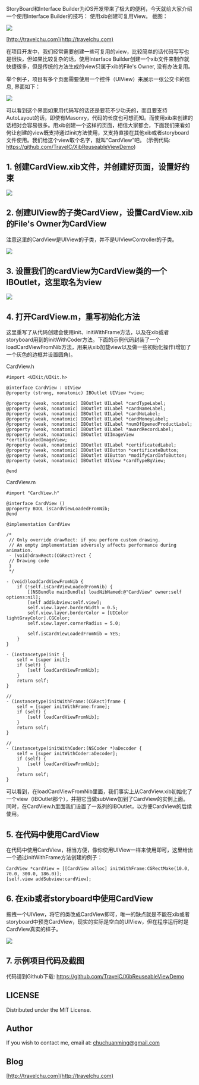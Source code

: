 
StoryBoard和Interface Builder为iOS开发带来了极大的便利，今天就给大家介绍一个使用Interface Builder的技巧：
使用xib创建可复用View。
截图：

![](http://7xpujh.com1.z0.glb.clouddn.com/static/images/20160107/cardView.gif)

[http://travelchu.com](http://travelchu.com)

在项目开发中，我们经常需要创建一些可复用的view，比较简单的话代码写写也是很快，但如果比较复杂的话，使用Interface Builder创建一个xib文件来制作就快捷很多，但是传统的方法生成的view只属于xib的File's Owner, 没有办法复用。

举个例子，项目有多个页面需要使用一个控件（UIView）来展示一张公交卡的信息, 界面如下：
<!-- more -->
![](http://7xpujh.com1.z0.glb.clouddn.com/static/images/20160107/cardView.png)

可以看到这个界面如果用代码写的话还是要花不少功夫的，而且要支持AutoLayout的话，即使有Masonry，代码的长度也可想而知。而使用xib来创建的话相对会容易很多。用xib创建一个这样的页面，相信大家都会，下面我们来看如何让创建的view既支持通过init方法使用，又支持直接在其他xib或者storyboard文件使用。我们给这个view取个名字，就叫“CardView”吧。
(示例代码: https://github.com/TravelC/XibReuseableViewDemo)

## 1. 创建CardView.xib文件，并创建好页面，设置好约束

![](http://7xpujh.com1.z0.glb.clouddn.com/static/images/20160107/cardView_xib.png)

## 2. 创建UIView的子类CardView，设置CardView.xib的File's Owner为CardView

注意这里的CardView是UIView的子类，并不是UIViewController的子类。

![](http://7xpujh.com1.z0.glb.clouddn.com/static/images/20160107/cardView_owner.png)

## 3. 设置我们的cardView为CardView类的一个IBOutlet，这里取名为view

![](http://7xpujh.com1.z0.glb.clouddn.com/static/images/20160107/cardView_outlet.png)

## 4. 打开CardView.m，重写初始化方法
这里重写了从代码创建会使用init、initWithFrame方法，以及在xib或者storyboard用到的initWithCoder方法。下面的示例代码封装了一个loadCardViewFromNib方法，用来从xib加载view以及做一些初始化操作(增加了一个灰色的边框并设置圆角)。

CardView.h

```objc
#import <UIKit/UIKit.h>

@interface CardView : UIView
@property (strong, nonatomic) IBOutlet UIView *view;

@property (weak, nonatomic) IBOutlet UILabel *cardTypeLabel;
@property (weak, nonatomic) IBOutlet UILabel *cardNameLabel;
@property (weak, nonatomic) IBOutlet UILabel *cardNoLabel;
@property (weak, nonatomic) IBOutlet UILabel *cardMoneyLabel;
@property (weak, nonatomic) IBOutlet UILabel *numOfOpenedProductLabel;
@property (weak, nonatomic) IBOutlet UILabel *awardRecordLabel;
@property (weak, nonatomic) IBOutlet UIImageView *certificatedImageView;
@property (weak, nonatomic) IBOutlet UILabel *certificatedLabel;
@property (weak, nonatomic) IBOutlet UIButton *certificateButton;
@property (weak, nonatomic) IBOutlet UIButton *modifyCardInfoButton;
@property (weak, nonatomic) IBOutlet UIView *cardTypeBgView;

@end
```


CardView.m

```objc
#import "CardView.h"

@interface CardView ()
@property BOOL isCardViewLoadedFromNib;
@end

@implementation CardView

/*
 // Only override drawRect: if you perform custom drawing.
 // An empty implementation adversely affects performance during animation.
 - (void)drawRect:(CGRect)rect {
 // Drawing code
 }
 */

- (void)loadCardViewFromNib {
    if (!self.isCardViewLoadedFromNib) {
        [[NSBundle mainBundle] loadNibNamed:@"CardView" owner:self options:nil];
        [self addSubview:self.view];
        self.view.layer.borderWidth = 0.5;
        self.view.layer.borderColor = [UIColor lightGrayColor].CGColor;
        self.view.layer.cornerRadius = 5.0;

        self.isCardViewLoadedFromNib = YES;
    }
}

- (instancetype)init {
    self = [super init];
    if (self) {
        [self loadCardViewFromNib];
    }
    return self;
}

//
- (instancetype)initWithFrame:(CGRect)frame {
    self = [super initWithFrame:frame];
    if (self) {
        [self loadCardViewFromNib];
    }
    return self;
}

//
- (instancetype)initWithCoder:(NSCoder *)aDecoder {
    self = [super initWithCoder:aDecoder];
    if (self) {
        [self loadCardViewFromNib];
    }
    return self;
}

```


可以看到，在loadCardViewFromNib里面，我们事实上从CardView.xib初始化了一个view（IBOutlet那个），并把它当做subView加到了CardView的实例上面。同时，在CardView.h里面我们设置了一系列的IBOutlet，以方便CardView的后续使用。


## 5. 在代码中使用CardView

在代码中使用CardView，相当方便，像你使用UIView一样来使用即可，这里给出一个通过initWithFrame方法创建的例子：

```objc
CardView *cardView = [[CardView alloc] initWithFrame:CGRectMake(10.0, 70.0, 300.0, 186.0)];
[self.view addSubview:cardView];
```
## 6. 在xib或者storyboard中使用CardView

拖拽一个UIView，将它的类改成CardView即可，唯一的缺点就是不能在xib或者storyboard中预览CardView，现实的实际是空白的UIView，但在程序运行时是CardView真实的样子。

![](http://7xpujh.com1.z0.glb.clouddn.com/static/images/20160107/cardView_storyboard.png)

## 7. 示例项目代码及截图

代码请到Github下载: https://github.com/TravelC/XibReuseableViewDemo


LICENSE
---
Distributed under the MIT License.

Author
---
If you wish to contact me, email at: chuchuanming@gmail.com

Blog
---
[http://travelchu.com](http://travelchu.com)
